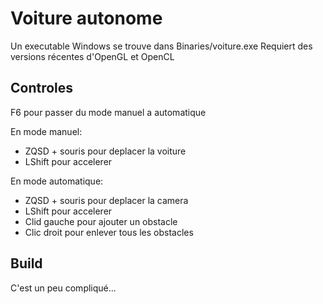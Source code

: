 # Voiture autonome

Un executable Windows se trouve dans Binaries/voiture.exe
Requiert des versions récentes d'OpenGL et OpenCL

## Controles
F6 pour passer du mode manuel a automatique

En mode manuel:
* ZQSD + souris pour deplacer la voiture
* LShift pour accelerer

En mode automatique:
* ZQSD + souris pour deplacer la camera
* LShift pour accelerer
* Clid gauche pour ajouter un obstacle
* Clic droit pour enlever tous les obstacles

## Build

C'est un peu compliqué...